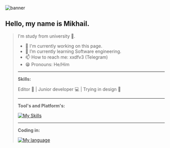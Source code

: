 ![banner](https://github.com/user-attachments/assets/e84e28cd-58c8-4e71-b3b1-79d3952db322)

## Hello, my name is Mikhail.

> I'm study from university 🏫. 
> - 🔭 I'm currently working on this page.
> - 🌱 I’m currently learning Software engineering.
> - 📫 How to reach me: xxdfv3 (Telegram)
> - 😁 Pronouns: He/Him
> <hr>
>
> <b>Skills:</b>
>
> Editor 📝 | Junior developer 💻 | Trying in design 🎨
> <hr>
>
> <b>Tool's and Platform's:</b>
>
> [![My Skills](https://skillicons.dev/icons?i=pycharm,vscode,obsidian,figma,apple,windows)](https://skillicons.dev)
> 
> <hr>
>
> <b>Coding in:</b>
>
> [![My language](https://skillicons.dev/icons?i=python,js,html,css&perline=4)](https://skillicons.dev)
